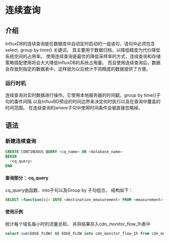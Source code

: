 # 连续查询


## 介绍
<!-- 连续查询是一种能在数据更新时自动运行并将查询结果插入到指定的表中的InfluxQL查询语句， -->
InfluxDB的连续查询是在数据库中自动定时启动的一组语句，语句中必须包含select, group by time() 关键词，
其主要用于数据归档，以降低精度为代价降低系统空间的占用率。
使用连续查询是最优的降低采样率的方式，连续查询和存储策略搭配使用将会大大降低InfluxDB的系统占用量。
而且使用连续查询后，数据会存放到指定的数据表中，这样就为以后统计不同精度的数据提供了方便。

### 运行时机
<!--
CQs operate on realtime data. They use the local server’s timestamp, the GROUP BY time() interval, and InfluxDB’s preset time boundaries to determine when to execute and what time range to cover in the query. -->

连续查询对实时数据进行操作。它使用本地服务器的时间戳，group by time()子句的事件间隔 以及InfluxBD预设的时间边界来决定何时执行以及在查询中覆盖的时间范围。
在连续查询的where子句中使用时间条件会被直接忽略掉。

## 语法

### 新建连续查询

```sql
CREATE CONTINUOUS QUERY <cq_name> ON <database_name>
BEGIN
  <cq_query>
END
```

#### 查询部分： cq_query
cq_query由函数、into子句以及Group by 子句组合， 结构如下：
```sql
SELECT <function[s]> INTO <destination_measurement> FROM <measurement> [WHERE <stuff>] GROUP BY time(<interval>)[,<tag_key[s]>]
```

#### 使用示例
统计每个域名每小时的流量总和， 并将结果存入cdn_monitor_flow_1h表中
```sql
select sum(EDGE_FLOW) AS EDGE_FLOW into cdn_monitor_flow_1h from cdn_monitor_slave group by time(1h),* fill(-1)
```
